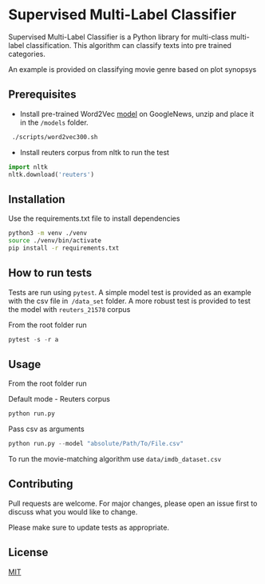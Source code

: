 # Supervised Multi-Label Classifier

Supervised Multi-Label Classifier is a Python library for multi-class multi-label classification. This algorithm can classify texts into pre trained categories.

An example is provided on classifying movie genre based on plot synopsys

## Prerequisites

- Install pre-trained Word2Vec [model](https://code.google.com/archive/p/word2vec/) on GoogleNews, unzip and place it in the `/models` folder.

```bash
 ./scripts/word2vec300.sh
```

- Install reuters corpus from nltk to run the test

```python
import nltk
nltk.download('reuters')

```

## Installation

Use the requirements.txt file to install dependencies

```bash
python3 -m venv ./venv
source ./venv/bin/activate  
pip install -r requirements.txt
```

## How to run tests

Tests are run using `pytest`. A simple model test is provided as an example with the csv file in` /data_set` folder.
A more robust test is provided to test the model with `reuters_21578` corpus

From the root folder run

```python
pytest -s -r a
```

## Usage

From the root folder run

Default mode - Reuters corpus

```python
python run.py
```

Pass csv as arguments

```python
python run.py --model "absolute/Path/To/File.csv"
```

To run the movie-matching algorithm use `data/imdb_dataset.csv`

## Contributing

Pull requests are welcome. For major changes, please open an issue first to discuss what you would like to change.

Please make sure to update tests as appropriate.

## License

[MIT](https://choosealicense.com/licenses/mit/)
